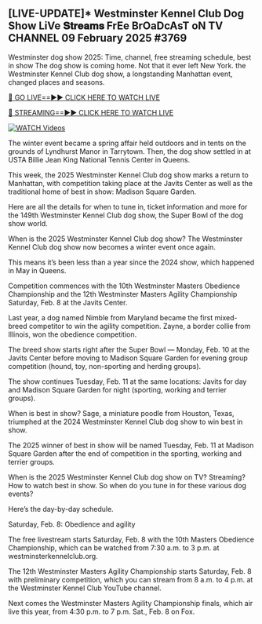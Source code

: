 ## [LIVE-UPDATE]* Westminster Kennel Club Dog Show LiVe 𝐒𝐭𝐫𝐞𝐚𝐦𝐬 FrEe BrOaDcAsT oN TV CHANNEL 09 February 2025 #3769

Westminster dog show 2025: Time, channel, free streaming schedule, best in show The dog show is coming home. Not that it ever left New York. the Westminster Kennel Club dog show, a longstanding Manhattan event, changed places and seasons.

[🔴 GO LIVE==►► CLICK HERE TO WATCH LIVE](https://film-fiesta-online.blogspot.com/2025/02/dog-show.html)

[🔴 STREAMING==►► CLICK HERE TO WATCH LIVE](https://film-fiesta-online.blogspot.com/2025/02/dog-show.html)

[![WATCH Videos](https://i.imgur.com/dJHk4Zq.gif)](https://film-fiesta-online.blogspot.com/2025/02/dog-show.html)


The winter event became a spring affair held outdoors and in tents on the grounds of Lyndhurst Manor in Tarrytown. Then, the dog show settled in at USTA Billie Jean King National Tennis Center in Queens.

This week, the 2025 Westminster Kennel Club dog show marks a return to Manhattan, with competition taking place at the Javits Center as well as the traditional home of best in show: Madison Square Garden.

Here are all the details for when to tune in, ticket information and more for the 149th Westminster Kennel Club dog show, the Super Bowl of the dog show world.

When is the 2025 Westminster Kennel Club dog show? The Westminster Kennel Club dog show now becomes a winter event once again.

This means it’s been less than a year since the 2024 show, which happened in May in Queens.

Competition commences with the 10th Westminster Masters Obedience Championship and the 12th Westminster Masters Agility Championship Saturday, Feb. 8 at the Javits Center.

Last year, a dog named Nimble from Maryland became the first mixed-breed competitor to win the agility competition. Zayne, a border collie from Illinois, won the obedience competition.

The breed show starts right after the Super Bowl — Monday, Feb. 10 at the Javits Center before moving to Madison Square Garden for evening group competition (hound, toy, non-sporting and herding groups).

The show continues Tuesday, Feb. 11 at the same locations: Javits for day and Madison Square Garden for night (sporting, working and terrier groups).

When is best in show? Sage, a miniature poodle from Houston, Texas, triumphed at the 2024 Westminster Kennel Club dog show to win best in show.

The 2025 winner of best in show will be named Tuesday, Feb. 11 at Madison Square Garden after the end of competition in the sporting, working and terrier groups.

When is the 2025 Westminster Kennel Club dog show on TV? Streaming? How to watch best in show. So when do you tune in for these various dog events?

Here’s the day-by-day schedule.

Saturday, Feb. 8: Obedience and agility

The free livestream starts Saturday, Feb. 8 with the 10th Masters Obedience Championship, which can be watched from 7:30 a.m. to 3 p.m. at westminsterkennelclub.org.

The 12th Westminster Masters Agility Championship starts Saturday, Feb. 8 with preliminary competition, which you can stream from 8 a.m. to 4 p.m. at the Westminster Kennel Club YouTube channel.

Next comes the Westminster Masters Agility Championship finals, which air live this year, from 4:30 p.m. to 7 p.m. Sat., Feb. 8 on Fox.